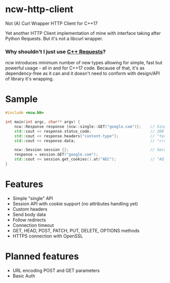 # ncw-http-client
Not (A) Curl Wrapper HTTP Client for C++17

Yet another HTTP Client implementation of mine with interface taking after Python Requests. But it's not a libcurl wrapper.

### Why shouldn't I just use [C++ Requests](https://github.com/libcpr/cpr)?

*ncw* introduces minimum number of new types allowing for simple, fast but powerful usage - all in and for C++17 code. Because of that, it's as dependency-free as it can and it doesn't need to conform with design/API of library it's wrapping.

# Sample

```c++
#include <ncw.hh>

int main(int argc, char** argv) {
    ncw::Response response {ncw::single::GET("google.com")};    // Single API
    std::cout << response.status_code;                          // 200
    std::cout << response.headers["content-type"];              // "text/html;..."
    std::cout << response.data;                                 // "<!doctype html>..."

    ncw::Session session {};                                    // Session API
    response = session.GET("google.com");
    std::cout << session.get_cookies().at("AEC");               // "AQTF6H..."
}
```

# Features

- Simple "single" API
- Session API with cookie support (no attributes handling yet)
- Custom headers
- Send body data
- Follow redirects
- Connection timeout
- GET, HEAD, POST, PATCH, PUT, DELETE, OPTIONS methods 
- HTTPS connection with OpenSSL

# Planned features

- URL encoding POST and GET parameters
- Basic Auth
